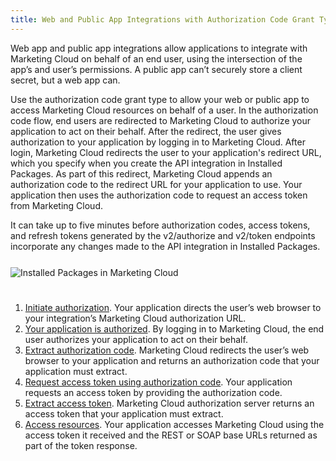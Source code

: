 ```yaml
---
title: Web and Public App Integrations with Authorization Code Grant Type
---
```


Web app and public app integrations allow applications to integrate with Marketing Cloud on behalf of an end user, using the intersection of the app’s and user’s permissions. A public app can’t securely store a client secret, but a web app can.

Use the authorization code grant type to allow your web or public app to access Marketing Cloud resources on behalf of a user. In the authorization code flow, end users are redirected to Marketing Cloud to authorize your application to act on their behalf. After the redirect, the user gives authorization to your application by logging in to Marketing Cloud. After login, Marketing Cloud redirects the user to your application's redirect URL, which you specify when you create the API integration in Installed Packages. As part of this redirect, Marketing Cloud appends an authorization code to the redirect URL for your application to use. Your application then uses the authorization code to request an access token from Marketing Cloud.

<div class="alert">It can take up to five minutes before authorization codes, access tokens, and refresh tokens generated by the v2/authorize and v2/token endpoints incorporate any changes made to the API integration in Installed Packages.</div>

<img src="images/authorization-code-grant-type.png" alt="Installed Packages in Marketing Cloud" class="img-responsive" style="margin: 25px 0;" />

1. [Initiate authorization](https://developer.salesforce.com/docs/atlas.en-us.mc-app-development.meta/mc-app-development/authorization-code.htm). Your application directs the user’s web browser to your integration’s Marketing Cloud authorization URL.
1. [Your application is authorized](https://developer.salesforce.com/docs/atlas.en-us.mc-app-development.meta/mc-app-development/authorization-code.htm). By logging in to Marketing Cloud, the end user authorizes your application to act on their behalf.
1. [Extract authorization code](https://developer.salesforce.com/docs/atlas.en-us.mc-app-development.meta/mc-app-development/authorization-code.htm). Marketing Cloud redirects the user’s web browser to your application and returns an authorization code that your application must extract.
1. [Request access token using authorization code](https://developer.salesforce.com/docs/atlas.en-us.mc-app-development.meta/mc-app-development/access-token-app.htm). Your application requests an access token by providing the authorization code.
1. [Extract access token](https://developer.salesforce.com/docs/atlas.en-us.mc-app-development.meta/mc-app-development/access-token-app.htm). Marketing Cloud authorization server returns an access token that your application must extract.
1. [Access  resources](https://developer.salesforce.com/docs/atlas.en-us.mc-apis.meta/mc-apis/routes.htm). Your application accesses Marketing Cloud using the access token it received and the REST or SOAP base URLs returned as part of the token response.

